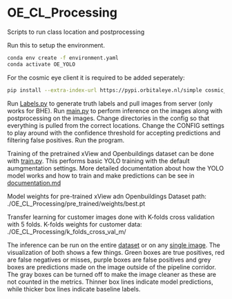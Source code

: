# OE_CL_Processing
Scripts to run class location and postprocessing 

Run this to setup the environment.
```bash
conda env create -f environment.yaml
conda activate OE_YOLO
```

For the cosmic eye client it is required to be added seperately:
```bash
pip install --extra-index-url https://pypi.orbitaleye.nl/simple cosmic_eye_client
```

Run [Labels.py](Labels.py) to generate truth labels and pull images from server (only works for BHE). 
Run [main.py](main.py) to perform inference on the images along with postprocessing on the images. Change directories in the config so that everything is pulled from the correct locations. 
Change the CONFIG settings to play around with the confidence threshold for accepting predictions and filtering false positives. 
Run the program.

Training of the pretrained xView and Openbuildings dataset can be done with [train.py](train.py). This performs basic YOLO training with the default aumgmentation settings. 
More detailed documentation about how the YOLO model works and how to train and make predictions can be see in [documentation.md](documentation.md)


Model weights for pre-trained xView adn Openbuildings Dataset path: ./OE_CL_Processing/pre_trained/weights/best.pt

Transfer learning for customer images done with K-folds cross validation with 5 folds.
K-folds weights for customer data: ./OE_CL_Processing/k_folds_cross_val_m/

The inference can be run on the entire [dataset](main.py) or on any [single image](single_image.py). The visualization of both shows a few things. Green boxes are true positives, red are false negatives or misses, purple boxes are false positives and grey boxes are predictions made on the image outside of the pipeline corridor. The gray boxes can be turned off to make the image cleaner as these are not counted in the metrics. Thinner box lines indicate model predictions, while thicker box lines indicate baseline labels.